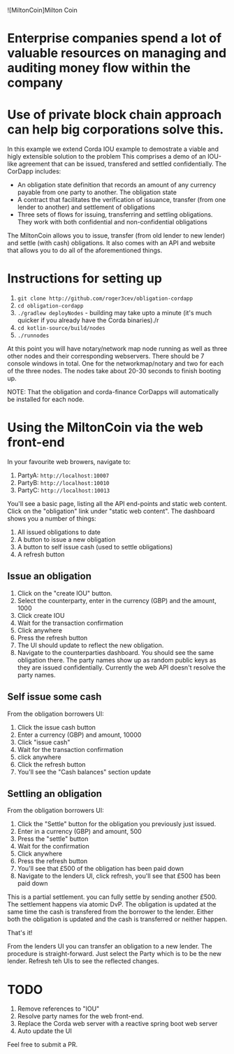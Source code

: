 ![MiltonCoin]Milton Coin

# Enterprise companies spend a lot of valuable resources on managing and auditing money flow within the company
# Use of private block chain approach can help big corporations solve this.

In this example we extend Corda IOU example to demostrate a viable and higly extensible solution to the problem
This  comprises a demo of an IOU-like agreement that can be issued, transfered and settled confidentially. The CorDapp includes:

* An obligation state definition that records an amount of any currency payable from one party to another. The obligation state
* A contract that facilitates the verification of issuance, transfer (from one lender to another) and settlement of obligations
* Three sets of flows for issuing, transferring and settling obligations. They work with both confidential and non-confidential obligations

The MiltonCoin allows you to issue, transfer (from old lender to new lender) and settle (with cash) obligations. It also 
comes with an API and website that allows you to do all of the aforementioned things.

# Instructions for setting up

1. `git clone http://github.com/roger3cev/obligation-cordapp`
2. `cd obligation-cordapp`
3. `./gradlew deployNodes` - building may take upto a minute (it's much quicker if you already have the Corda binaries)./r  
4. `cd kotlin-source/build/nodes`
5. `./runnodes`

At this point you will have notary/network map node running as well as three other nodes and their corresponding webservers. There should be 7 console windows in total. One for the networkmap/notary and two for each of the three nodes. The nodes take about 20-30 seconds to finish booting up.

NOTE: That the obligation and corda-finance CorDapps will automatically be installed for each node.

# Using the MiltonCoin via the web front-end

In your favourite web browers, navigate to:

1. PartyA: `http://localhost:10007`
2. PartyB: `http://localhost:10010`
3. PartyC: `http://localhost:10013`

You'll see a basic page, listing all the API end-points and static web content. Click on the "obligation" link under "static web content". The dashboard shows you a number of things:

1. All issued obligations to date
2. A button to issue a new obligation
3. A button to self issue cash (used to settle obligations)
4. A refresh button

## Issue an obligation

1. Click on the "create IOU" button.
2. Select the counterparty, enter in the currency (GBP) and the amount, 1000
3. Click create IOU
4. Wait for the transaction confirmation
5. Click anywhere
6. Press the refresh button
7. The UI should update to reflect the new obligation.
8. Navigate to the counterparties dashboard. You should see the same obligation there. The party names show up as random public keys as they are issued confidentially. Currently the web API doesn't resolve the party names.

## Self issue some cash

From the obligation borrowers UI:

1. Click the issue cash button
2. Enter a currency (GBP) and amount, 10000
3. Click "issue cash"
4. Wait for the transaction confirmation
5. click anywhere
6. Click the refresh button
7. You'll see the "Cash balances" section update

## Settling an obligation

From the obligation borrowers UI:

1. Click the "Settle" button for the obligation you previously just issued.
2. Enter in a currency (GBP) and amount, 500
3. Press the "settle" button
4. Wait for the confirmation
5. Click anywhere
6. Press the refresh button
7. You'll see that £500 of the obligation has been paid down
8. Navigate to the lenders UI, click refresh, you'll see that £500 has been paid down

This is a partial settlement. you can fully settle by sending another £500. The settlement happens via atomic DvP. The obligation is updated at the same time the cash is transfered from the borrower to the lender. Either both the obligation is updated and the cash is transferred or neither happen.

That's it!

From the lenders UI you can transfer an obligation to a new lender. The procedure is straight-forward. Just select the Party which is to be the new lender. Refresh teh UIs to see the reflected changes.


# TODO

1. Remove references to "IOU"
2. Resolve party names for the web front-end.
3. Replace the Corda web server with a reactive spring boot web server
4. Auto update the UI 


Feel free to submit a PR.
